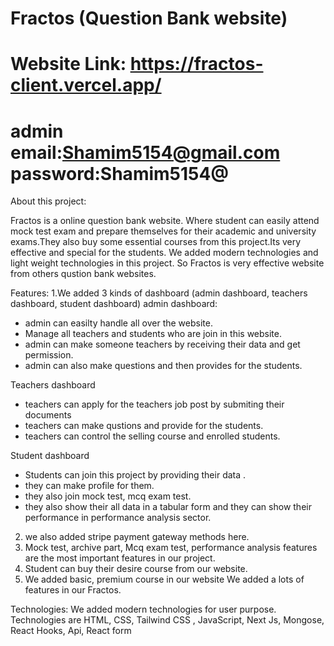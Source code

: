 Fractos (Question Bank website)
====================================================
Website Link: https://fractos-client.vercel.app/
====================================================
admin email:Shamim5154@gmail.com
password:Shamim5154@
====================================================


About this project:

Fractos is a online question bank website. Where student can easily attend mock test exam and prepare themselves for their academic and university exams.They also buy some essential courses from this project.Its very effective and special for the students. We added modern technologies and light weight technologies in this project. So Fractos is very effective website from others qustion bank websites.

Features:
1.We added 3 kinds of dashboard (admin dashboard, teachers dashboard, student dashboard)
admin dashboard:
* admin can easilty handle all over the website.
* Manage all teachers and students who are join in this website.
* admin can make someone teachers by receiving their data and get permission.
* admin can also make questions and then provides for the students.
  
 Teachers dashboard
* teachers can apply for the teachers job post by submiting their documents
* teachers can make qustions and provide for the students.
* teachers can control the selling course and enrolled students.

Student dashboard
* Students can join this project by providing their data .
* they can make profile for them.
* they also join mock test, mcq exam test.
* they also show their all data in a tabular form and they can show their performance in performance analysis sector.


2. we also added stripe payment gateway methods here.
3. Mock test, archive part, Mcq exam test, performance analysis features are the most important features in our project.
4. Student can buy their desire course from our website.
5. We added basic, premium course in our website
We added a lots of features in our Fractos.

Technologies:
We added modern technologies for user purpose. Technologies are HTML, CSS, Tailwind CSS , JavaScript, Next Js, Mongose, React Hooks, Api, React form




